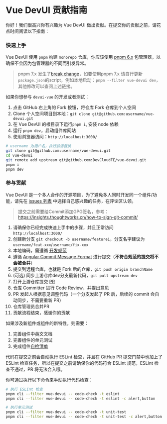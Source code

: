# Vue DevUI 贡献指南

你好！我们很高兴你有兴趣为 Vue DevUI 做出贡献。在提交你的贡献之前，请花点时间阅读以下指南：

### 快速上手

Vue DevUI 使用 `pnpm` 构建 `monorepo` 仓库，你应该使用 [pnpm 6.x](https://www.pnpm.cn/) 包管理器，以确保不会因为包管理器的不同而引发异常。
> pnpm 7.x 发生了[break change](https://github.com/pnpm/pnpm/releases/tag/v7.0.0)，如要使用pnpm 7.x 请自行更新`package.json`的script，例如本地启动：`pnpm --filter vue-devui dev`，其他修改可以查阅上述链接。

如果你想参与 `devui-vue` 的开发或者测试：

1. 点击 GitHub 右上角的 Fork 按钮，将仓库 Fork 仓库到个人空间
2. Clone 个人空间项目到本地：`git clone git@github.com:username/vue-devui.git`
3. 在 Vue DevUI 的根目录下运行`pnpm i`, 安装 node 依赖
4. 运行 `pnpm dev`，启动组件库网站
5. 使用浏览器访问：`http://localhost:3000/`

```bash
# username 为用户名，执行前请替换
git clone git@github.com:username/vue-devui.git
cd vue-devui
git remote add upstream git@github.com:DevCloudFE/vue-devui.git
pnpm i
pnpm dev
```

### 参与贡献

Vue DevUI 是一个多人合作的开源项目，为了避免多人同时开发同一个组件/功能，请先在 [issues 列表](https://github.com/DevCloudFE/vue-devui/issues) 中选择自己感兴趣的任务，在评论区认领。

> 提交之前需要给Commit添加GPG签名，参考：https://insights.thoughtworks.cn/how-to-sign-git-commit/

1. 请确保你已经完成快速上手中的步骤，并且正常访问 `http://localhost:3000/`
2. 创建新分支 `git checkout -b username/feature1`，分支名字建议为`username/feat-xxx`/`username/fix-xxx`
3. 本地编码，需遵循 [开发规范](/contributing/development-specification/)
4. 遵循 [Angular Commit Message Format](https://github.com/angular/angular/blob/master/CONTRIBUTING.md#commit) 进行提交（**不符合规范的提交将不会被合并**）
5. 提交到远程仓库，也就是 Fork 后的仓库，`git push origin branchName`
6. (可选) 同步上游仓库dev分支最新代码，`git pull upstream dev`
7. 打开上游仓库提交 [PR](https://github.com/DevCloudFE/vue-devui/pulls)
8.  仓库 Committer 进行 Code Review，并提出意见
9.  PR 发起人根据意见调整代码（一个分支发起了 PR 后，后续的 commit 会自动同步，不需要重新 PR）
10.  仓库管理员合并PR
11.  贡献流程结束，感谢你的贡献

如果涉及新组件或组件的新特性，则需要：

1. 完善组件中英文文档
2. 完善组件的单元测试
3. 完成组件[自检清单](https://github.com/DevCloudFE/vue-devui/wiki/%E7%BB%84%E4%BB%B6%E8%87%AA%E6%A3%80%E6%B8%85%E5%8D%95)

代码在提交之前会自动执行 ESLint 检查，并且在 GitHub PR 提交门禁中也加上了 ESLint 检查任务，所以在提交之前请确保你的代码符合 ESLint 规范，ESLint 检查不通过，PR 将无法合入哦。

你可通过执行以下命令来手动执行代码检查：

```bash
# 执行 ESLint 检查
pnpm cli --filter vue-devui -- code-check -t eslint
pnpm cli --filter vue-devui -- code-check -t eslint -c alert,button

# 执行单元测试
pnpm cli --filter vue-devui -- code-check -t unit-test
pnpm cli --filter vue-devui -- code-check -t unit-test -c alert,button
```
